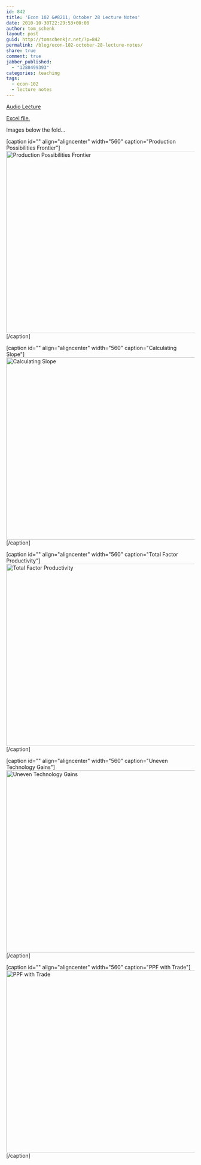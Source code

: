 ```yaml
---
id: 842
title: 'Econ 102 &#8211; October 28 Lecture Notes'
date: 2010-10-30T22:29:53+00:00
author: tom_schenk
layout: post
guid: http://tomschenkjr.net/?p=842
permalink: /blog/econ-102-october-28-lecture-notes/
share: true
comment: true
jabber_published:
  - "1288499393"
categories: teaching 
tags:
  - econ-102
  - lecture notes
---
```

<a href="http://www.livescribe.com/cgi-bin/WebObjects/LDApp.woa/wa/MLSOverviewPage?sid=7N9XWmzbzSgS">Audio Lecture</a>

<a href="http://dl.dropbox.com/u/8786139/Econ%20102/Lecture%20Notes/October%2028%20Excel%20Examples.xlsx">Excel file.</a>

Images below the fold...

<!--more-->

[caption id="" align="aligncenter" width="560" caption="Production Possibilities Frontier"]<a href="http://dl.dropbox.com/u/8786139/Econ%20102/Lecture%20Notes/Lecture%20Notes_1.png"><img class=" " title="Production Possibilities Frontier" src="http://dl.dropbox.com/u/8786139/Econ%20102/Lecture%20Notes/Lecture%20Notes_1.png" alt="Production Possibilities Frontier" width="560" height="487" /></a>[/caption]

[caption id="" align="aligncenter" width="560" caption="Calculating Slope"]<a href="http://dl.dropbox.com/u/8786139/Econ%20102/Lecture%20Notes/Lecture%20Notes_2.png"><img class=" " title="Calculating Slope" src="http://dl.dropbox.com/u/8786139/Econ%20102/Lecture%20Notes/Lecture%20Notes_2.png" alt="Calculating Slope" width="560" height="487" /></a>[/caption]

[caption id="" align="aligncenter" width="560" caption="Total Factor Productivity"]<a href="http://dl.dropbox.com/u/8786139/Econ%20102/Lecture%20Notes/Lecture%20Notes_3.png"><img class=" " title="Total Factor Productivity" src="http://dl.dropbox.com/u/8786139/Econ%20102/Lecture%20Notes/Lecture%20Notes_3.png" alt="Total Factor Productivity" width="560" height="487" /></a>[/caption]

[caption id="" align="aligncenter" width="560" caption="Uneven Technology Gains"]<a href="http://dl.dropbox.com/u/8786139/Econ%20102/Lecture%20Notes/Lecture%20Notes_4.png"><img class=" " title="Uneven Technology Gains" src="http://dl.dropbox.com/u/8786139/Econ%20102/Lecture%20Notes/Lecture%20Notes_4.png" alt="Uneven Technology Gains" width="560" height="487" /></a>[/caption]

[caption id="" align="aligncenter" width="560" caption="PPF with Trade"]<a href="http://dl.dropbox.com/u/8786139/Econ%20102/Lecture%20Notes/Lecture%20Notes_5.png"><img class=" " title="PPF with Trade" src="http://dl.dropbox.com/u/8786139/Econ%20102/Lecture%20Notes/Lecture%20Notes_5.png" alt="PPF with Trade" width="560" height="487" /></a>[/caption]